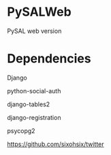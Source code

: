 PySALWeb
========

PySAL web version

Dependencies
============
Django

python-social-auth

django-tables2

django-registration

psycopg2

https://github.com/sixohsix/twitter

